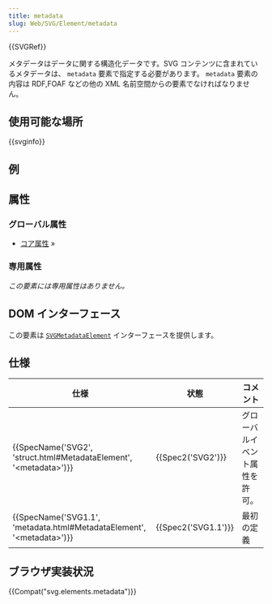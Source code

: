 ```yaml
---
title: metadata
slug: Web/SVG/Element/metadata
---
```

{{SVGRef}}

メタデータはデータに関する構造化データです。SVG コンテンツに含まれているメタデータは、 `metadata` 要素で指定する必要があります。 `metadata` 要素の内容は RDF,FOAF などの他の XML 名前空間からの要素でなければなりません。

## 使用可能な場所

{{svginfo}}

## 例

## 属性

### グローバル属性

- [コア属性](/ja/Web/SVG/Attribute#Core) »

### 専用属性

_この要素には専用属性はありません。_

## DOM インターフェース

この要素は [`SVGMetadataElement`](/ja/DOM/SVGMetadataElement) インターフェースを提供します。

## 仕様

| 仕様                                                                                                 | 状態                     | コメント                       |
| ---------------------------------------------------------------------------------------------------- | ------------------------ | ------------------------------ |
| {{SpecName('SVG2', 'struct.html#MetadataElement', '&lt;metadata&gt;')}}     | {{Spec2('SVG2')}} | グローバルイベント属性を許可。 |
| {{SpecName('SVG1.1', 'metadata.html#MetadataElement', '&lt;metadata&gt;')}} | {{Spec2('SVG1.1')}} | 最初の定義                     |

## ブラウザ実装状況

{{Compat("svg.elements.metadata")}}
